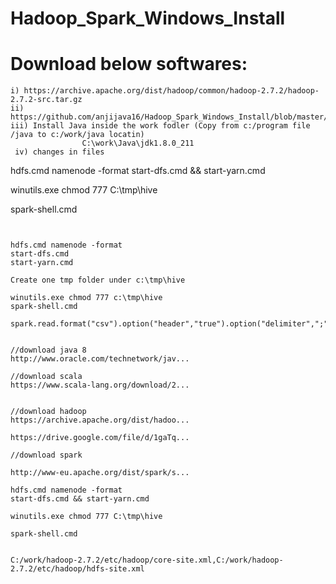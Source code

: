 # Hadoop_Spark_Windows_Install


# Download below softwares:
    i) https://archive.apache.org/dist/hadoop/common/hadoop-2.7.2/hadoop-2.7.2-src.tar.gz
    ii) https://github.com/anjijava16/Hadoop_Spark_Windows_Install/blob/master/hadoop2.7.2%20(1).zip
    iii) Install Java inside the work fodler (Copy from c:/program file /java to c:/work/java locatin)
                    C:\work\Java\jdk1.8.0_211
     iv) changes in files                
    
    
hdfs.cmd namenode -format
start-dfs.cmd && start-yarn.cmd

winutils.exe chmod 777 C:\tmp\hive

spark-shell.cmd

```


hdfs.cmd namenode -format
start-dfs.cmd
start-yarn.cmd

Create one tmp folder under c:\tmp\hive

winutils.exe chmod 777 c:\tmp\hive
spark-shell.cmd

spark.read.format("csv").option("header","true").option("delimiter",";").load(data)


//download java 8
http://www.oracle.com/technetwork/jav...

//download scala
https://www.scala-lang.org/download/2...


//download hadoop 
https://archive.apache.org/dist/hadoo...

https://drive.google.com/file/d/1gaTq...

//download spark

http://www-eu.apache.org/dist/spark/s...

hdfs.cmd namenode -format
start-dfs.cmd && start-yarn.cmd

winutils.exe chmod 777 C:\tmp\hive

spark-shell.cmd


C:/work/hadoop-2.7.2/etc/hadoop/core-site.xml,C:/work/hadoop-2.7.2/etc/hadoop/hdfs-site.xml

```



